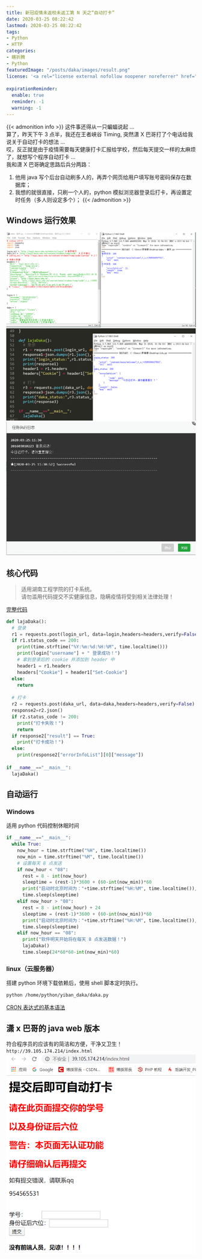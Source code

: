 ```yaml
---
title: 新冠疫情未返校未返工第 N 天之“自动打卡”
date: 2020-03-25 08:22:42
lastmod: 2020-03-25 08:22:42
tags:
- Python
- HTTP
categories:
- 瞎折腾
- Python
featuredImage: "/posts/daka/images/result.png"
license: '<a rel="license external nofollow noopener noreferrer" href="https://creativecommons.org/licenses/by-nc/4.0/" target="_blank">CC BY-NC 4.0</a>'

expirationReminder:
  enable: true
  reminder: -1
  warning: -1
---
```


{{< admonition info >}}
这件事还得从一只蝙蝠说起 ...  
算了，昨天下午 3 点半，我还在王者峡谷 Timing, 突然潇 X 巴哥打了个电话给我说关于自动打卡的想法 ...  
哎，反正就是由于疫情需要每天健康打卡汇报给学校，然后每天提交一样的太麻烦了，就想写个程序自动打卡 ...  
我和潇 X 巴哥确定思路后兵分两路：   
1. 他用 java 写个后台自动刷多人的，再弄个网页给用户填写账号密码保存在数据库；
2. 我想的就很直接，只刷一个人的，python 模拟浏览器登录后打卡，再设置定时任务（多人则设定多个）；
{{< /admonition >}}

<!--more-->
## Windows 运行效果
![打卡成功](images/result1.png "打卡成功")  
![重复打卡](images/result.png "重复打卡")  
![定时任务日志](images/result2.png "定时任务日志")  

## 核心代码
> 适用湖南工程学院的打卡系统。  
请勿滥用代码提交不实健康信息，隐瞒疫情将受到相关法律处理！

[完整代码](https://github.com/Lruihao/python-funny-code/blob/master/%E6%98%93%E7%8F%AD%E6%89%93%E5%8D%A1.py)
```py 模拟登录打卡 https://github.com/Lruihao/python-funny-code/blob/master/%E6%98%93%E7%8F%AD%E6%89%93%E5%8D%A1.py 完整代码
def lajaDaka():
  # 登录
  r1 = requests.post(login_url, data=login,headers=headers,verify=False)
  if r1.status_code == 200:
    print(time.strftime("%Y:%m:%d:%H:%M", time.localtime()))
    print(login["username"] + " 登录成功！")
    # 拿到登录后的 cookie 并添加到 header 中
    header1 = r1.headers
    headers["Cookie"] = header1["Set-Cookie"]
  else:
    return

  # 打卡
  r2 = requests.post(daka_url, data=daka,headers=headers,verify=False)
  response2=r2.json()
  if r2.status_code != 200:
    print("打卡失败！")
    return
  if response2["result"] == True:
    print("打卡成功！")
  else:
    print(response2["errorInfoList"][0]["message"])

if __name__=="__main__":
  lajaDaka()
```

## 自动运行
### Windows
适用 python 代码控制休眠时间
```py 定时
if __name__=="__main__":
  while True:
    now_hour = time.strftime("%H", time.localtime())
    now_min = time.strftime("%M", time.localtime())
    # 设置每天 8 点发送
    if now_hour < "08":
      rest = 8 - int(now_hour)
      sleeptime = (rest-1)*3600 + (60-int(now_min))*60
      print("启动时北京时间为："+time.strftime("%H:%M", time.localtime()),"\t 脚本将在",rest-1,"小时",int((sleeptime-(rest-1)*3600)/60),"分钟后打卡")
      time.sleep(sleeptime)
    elif now_hour > "08":
      rest = 8 - int(now_hour) + 24
      sleeptime = (rest-1)*3600 + (60-int(now_min))*60
      print("启动时北京时间为："+time.strftime("%H:%M", time.localtime()),"\t 脚本将在",rest-1,"小时",int((sleeptime-(rest-1)*3600)/60),"分钟后打卡")
      time.sleep(sleeptime)
    elif now_hour == "08":
      print("软件明天开始将在每天 8 点发送数据！")
      lajaDaka()
      time.sleep(24*60*60-int(now_min)*60)
```

### linux（云服务器）
搭建 python 环境下载依赖后，使用 shell 脚本定时执行。
```bash 脚本内容设定
python /home/python/yiban_daka/daka.py
```
[CRON 表达式的基本语法](/posts/cron/)

## 潇 x 巴哥的 java web 版本
符合程序员的应该有的简洁和方便，干净又卫生！
`http://39.105.174.214/index.html`  
![java web 版](images/javaweb.png "java web 版")  
